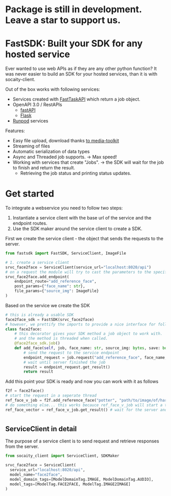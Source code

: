 # Package is still in development. Leave a star to support us.

# FastSDK: Built your SDK for any hosted service

Ever wanted to use web APIs as if they are any other python function?
It was never easier to build an SDK for your hosted services, than it is with socaity-client.

Out of the box works with following services:
- Services created with [FastTaskAPI](https://github.com/SocAIty/socaity-router) which return a job object.
- OpenAPI 3.0 / RestAPIs
  - [fastAPI](https://github.com/tiangolo/fastapi)
  - [Flask](https://flask.palletsprojects.com/en/2.0.x/)
- [Runpod](https://github.com/runpod/runpod-python) services

Features:
- Easy file upload, download thanks [to media-toolkit](https://github.com/SocAIty/media-toolkit)
- Streaming of files 
- Automatic serialization of data types
- Async and Threaded job supports. -> Max speed!
- Working with services that create "Jobs". -> the SDK will wait for the job to finish and return the result.
  - Retrieving the job status and printing status updates.

# Get started

To integrate a webservice you need to follow two steps:
1. Instantiate a service client with the base url of the service and the endpoint routes.
2. Use the SDK maker around the service client to create a SDK.

First we create the service client - the object that sends the requests to the server.
```python
from fastsdk import FastSDK, ServiceClient, ImageFile

# 1. create a service client
srvc_face2face = ServiceClient(service_url="localhost:8020/api")
# on a request the module will try to cast the parameters to the specified types
srvc_face2face.add_endpoint(
    endpoint_route="add_reference_face",
    post_params={"face_name": str},
    file_params={"source_img": ImageFile} 
)
```
Based on the service we create the SDK
````python
# this is already a usable SDK
face2face_sdk = FastSDK(srvc_face2face) 
# however, we prettify the imports to provide a nice interface for follow up developers
class face2face:
    # this decorator gives your SDK method a job object to work with. 
    # and the method is threaded when called.
    @face2face_sdk.job() 
    def add_face(self, job, face_name: str, source_img: bytes, save: bool = True):
        # send the request to the service endpoint
        endpoint_request = job.request("add_reference_face", face_name, source_img, save)
        # wait until server finished the job
        result = endpoint_request.get_result() 
        return result
````
Add this point your SDK is ready and now you can work with it as follows
```python
f2f = face2face()
# start the request in a seperate thread
ref_face_v_job = f2f.add_reference_face("potter", "path/to/image/of/harry", save=True)
# do something else... this works becauce ref_face_v_job will start a thread
ref_face_vector = ref_face_v_job.get_result() # wait for the server and thread to finish the job
```

#  

## ServiceClient in detail
The purpose of a service client is to send request and retrieve responses from the server.
  ```python
from socaity_client import ServiceClient, SDKMaker

srvc_face2face = ServiceClient(
    service_url="localhost:8020/api",
    model_name="face2face",
    model_domain_tags=[ModelDomainTag.IMAGE, ModelDomainTag.AUDIO],
    model_tags=[ModelTag.FACE2FACE, ModelTag.IMAGE2IMAGE]
)

````

